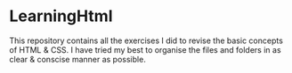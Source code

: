 # LearningHtml

This repository contains all the exercises I did to revise the basic concepts of HTML & CSS. I have tried my best to organise the files and folders in as clear & conscise manner as possible.
